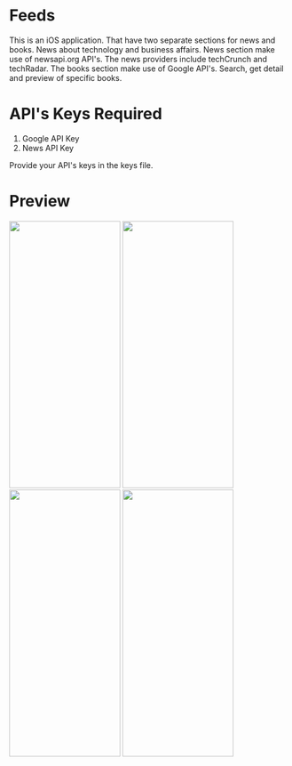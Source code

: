 # Feeds

This is an iOS application. That have two separate sections for news and books. News about technology and business affairs. News section make use of newsapi.org API's. The news providers include techCrunch and techRadar. The books section make use of Google API's. Search, get detail and preview of specific books.

# API's Keys Required
1. Google API Key<br />
2. News API Key<br />

Provide your API's keys in the keys file.

# Preview

<p>
  <img src="https://user-images.githubusercontent.com/111640766/185751584-5666da29-b7dd-4fcb-9b5b-a5e9f9d87bd8.png" width=200 height=480 />
  <img src="https://user-images.githubusercontent.com/111640766/185751585-e958bd50-9b3e-457b-9357-a853a4021fad.png" width=200 height=480 /> 
  <img src="https://user-images.githubusercontent.com/111640766/185751590-4983419e-8c30-4c9d-b9ed-98e5efa3f099.png" width=200 height=480 />
  <img src="https://user-images.githubusercontent.com/111640766/185751594-93bc27a3-06ce-4f1e-8b32-57e127bca764.png" width=200 height=480 />
</p>
